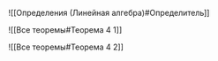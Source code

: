 ![[Определения (Линейная алгебра)#Определитель]]

![[Все теоремы#Теорема 4 1]]

![[Все теоремы#Теорема 4 2]]
